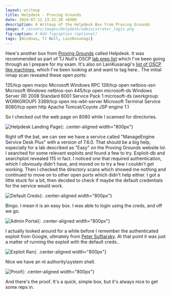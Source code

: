 ```yaml
---
layout: writeup
title: Helpdesk - Proving Grounds
date: 2024-07-12 13:32:20 +0300
description: A Writeup of the Helpdesk Box from Proving Grounds
image: # /assets/images/Helpdesk/administrator_login.png
fig-caption: # Add figcaption (optional)
tags: [Windows, TJ Null, LainKusunagi]
---
```


Here's another box from [Proving Grounds](https://www.offsec.com/labs/) called Helpdesk. It was recommended as part of TJ Null's OSCP [lab prep list](https://docs.google.com/spreadsheets/u/1/d/1dwSMIAPIam0PuRBkCiDI88pU3yzrqqHkDtBngUHNCw8/htmlview#) which I've been going through as I prepare for my exam. It's also on  LainKusanagi's [list of OSCP like machines](https://www.reddit.com/r/oscp/comments/1c8pzyz/lainkusanagi_list_of_oscp_like_machines/), which I've been looking at and want to tag here.. The initial nmap scan revealed these open ports:

135/tcp  open  msrpc         Microsoft Windows RPC
139/tcp  open  netbios-ssn   Microsoft Windows netbios-ssn
445/tcp  open  microsoft-ds  Windows Server (R) 2008 Standard 6001 Service Pack 1 microsoft-ds (workgroup: WORKGROUP)
3389/tcp open  ms-wbt-server Microsoft Terminal Service
8080/tcp open  http          Apache Tomcat/Coyote JSP engine 1.1

So I checked out the web page on 8080 while I scanned for directories. 

![Helpdesk Landing Page](/assets/images/Helpdesk/8080login_page.png){: .center-aligned width="800px"}

Right off the bat, we can see we have a service called "ManageEngine Service Desk Plus" with a version of 7.6.0. That should be a big help, especially for a lab described as "Easy" on the Proving Grounds website lol. I searched for some relevant exploits and found a few to try. Exploit-db and searchploit revealed 115 in fact. I noticed one that required authentication, which I obviously didn't have, and moved on to try a few I couldn't get working. Then I checked the directory scans which showed me nothing and continued to move on to other open ports which didn't help either. I got a little stuck for a bit, then decided to check if maybe the default credentials for the service would work. 

![Default Creds](/assets/images/Helpdesk/default_login_help.png){: .center-aligned width="800px"}

Bingo. I mean it is an easy box. I was able to login using the creds, and off we go. 

![Admin Portal](/assets/images/Helpdesk/administrator_login.png){: .center-aligned width="800px"}

I actually looked around for a while before I remember the authenticated exploit from Google, ultmately from [Peter Sufliarsky](https://github.com/PeterSufliarsky/exploits/blob/master/CVE-2014-5301.py). At that point it was just a matter of running the exploit with the default creds.. 

![Exploit Ran](/assets/images/Helpdesk/shell_caught.png){: .center-aligned width="800px"}

Nice we have an nt authority\system shell.

![Proof](/assets/images/Helpdesk/proof.txt.png){: .center-aligned width="800px"}

And there's the proof. It's a quick, simple box, but it's always nice to get some reps in. 
